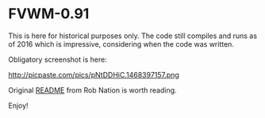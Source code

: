 FVWM-0.91
=========

This is here for historical purposes only.  The code still compiles and runs as of 2016 which is impressive, considering when
the code was written.

Obligatory screenshot is here:

http://picpaste.com/pics/pNtDDHiC.1468397157.png

Original [README](README) from Rob Nation is worth reading.

Enjoy!
